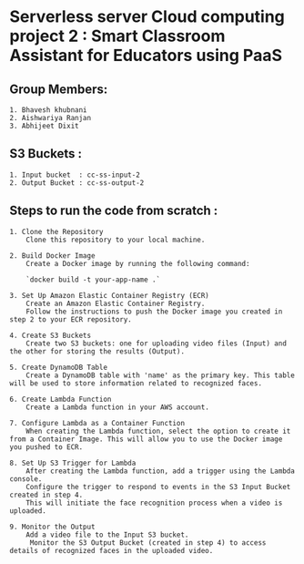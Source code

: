 #  Serverless server Cloud computing project 2 : Smart Classroom Assistant for Educators using PaaS

## Group Members:
    1. Bhavesh khubnani
    2. Aishwariya Ranjan
    3. Abhijeet Dixit


## S3 Buckets : 
    1. Input bucket  : cc-ss-input-2
    2. Output Bucket : cc-ss-output-2

## Steps to run the code from scratch :

    1. Clone the Repository
        Clone this repository to your local machine.

    2. Build Docker Image
        Create a Docker image by running the following command:

        `docker build -t your-app-name .`
    
    3. Set Up Amazon Elastic Container Registry (ECR)
        Create an Amazon Elastic Container Registry.
        Follow the instructions to push the Docker image you created in step 2 to your ECR repository.

    4. Create S3 Buckets
        Create two S3 buckets: one for uploading video files (Input) and the other for storing the results (Output).

    5. Create DynamoDB Table
        Create a DynamoDB table with 'name' as the primary key. This table will be used to store information related to recognized faces.
    
    6. Create Lambda Function
        Create a Lambda function in your AWS account.
        
    7. Configure Lambda as a Container Function
        When creating the Lambda function, select the option to create it from a Container Image. This will allow you to use the Docker image you pushed to ECR.
    
    8. Set Up S3 Trigger for Lambda
        After creating the Lambda function, add a trigger using the Lambda console. 
        Configure the trigger to respond to events in the S3 Input Bucket created in step 4. 
        This will initiate the face recognition process when a video is uploaded.
    
    9. Monitor the Output
        Add a video file to the Input S3 bucket.
         Monitor the S3 Output Bucket (created in step 4) to access details of recognized faces in the uploaded video.
